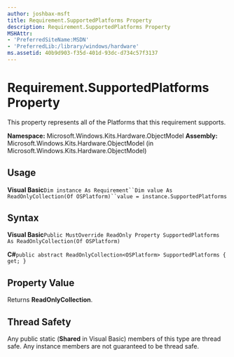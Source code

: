 ```yaml
---
author: joshbax-msft
title: Requirement.SupportedPlatforms Property
description: Requirement.SupportedPlatforms Property
MSHAttr:
- 'PreferredSiteName:MSDN'
- 'PreferredLib:/library/windows/hardware'
ms.assetid: 40b9d903-f35d-401d-93dc-d734c57f3137
---
```


# Requirement.SupportedPlatforms Property


This property represents all of the Platforms that this requirement supports.

**Namespace:** Microsoft.Windows.Kits.Hardware.ObjectModel **Assembly:** Microsoft.Windows.Kits.Hardware.ObjectModel (in Microsoft.Windows.Kits.Hardware.ObjectModel)

## Usage


**Visual Basic**`Dim instance As Requirement``Dim value As ReadOnlyCollection(Of OSPlatform)``value = instance.SupportedPlatforms`

## Syntax


**Visual Basic**`Public MustOverride ReadOnly Property SupportedPlatforms As ReadOnlyCollection(Of OSPlatform)`

**C#**`public abstract ReadOnlyCollection<OSPlatform> SupportedPlatforms { get; }`

## Property Value


Returns **ReadOnlyCollection**.

## Thread Safety


Any public static (**Shared** in Visual Basic) members of this type are thread safe. Any instance members are not guaranteed to be thread safe.

 

 






